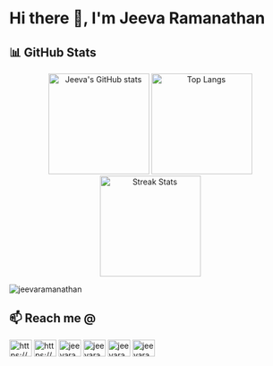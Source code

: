 # Hi there 👋, I'm Jeeva Ramanathan

## 📊 GitHub Stats
<p align="center">
  <img src="https://github-readme-stats.vercel.app/api?username=jeevaramanathan&show_icons=true&theme=radical" alt="Jeeva's GitHub stats" height="180" />
  <img src="https://github-readme-stats.vercel.app/api/top-langs/?username=jeevaramanathan&theme=tokyonight" alt="Top Langs" height="180" />
  <img src="https://github-readme-streak-stats.herokuapp.com/?user=jeevaramanathan&theme=tokyonight" alt="Streak Stats" height="180" />
</p>

<p align="left"> <img src="https://komarev.com/ghpvc/?username=jeevaramanathan&label=Profile%20views&color=0e75b6&style=flat" alt="jeevaramanathan" /> </p>

## 📫 Reach me @
<a href="https://dev.to/jeevaramanathan" target="blank"><img align="center" src="https://raw.githubusercontent.com/rahuldkjain/github-profile-readme-generator/master/src/images/icons/Social/devto.svg" alt="https://dev.to/jeevaramanathan" height="30" width="40" /></a>
<a href="https://www.linkedin.com/in/jeevaramanathan/" target="blank"><img align="center" src="https://raw.githubusercontent.com/rahuldkjain/github-profile-readme-generator/master/src/images/icons/Social/linked-in-alt.svg" alt="https://www.linkedin.com/in/jeevaramanathan/" height="30" width="40" /></a>
<a href="https://instagram.com/_jeeva_ramanathan_" target="blank"><img align="center" src="https://raw.githubusercontent.com/rahuldkjain/github-profile-readme-generator/master/src/images/icons/Social/instagram.svg" alt="jeevaramanathan" height="30" width="40" /></a>
<a href="https://medium.com/@jeevaramanathan" target="blank"><img align="center" src="https://raw.githubusercontent.com/rahuldkjain/github-profile-readme-generator/master/src/images/icons/Social/medium.svg" alt="jeevaramanathan" height="30" width="40" /></a>
<a href="mailto:jeevaram2000@gmail.com" target="blank"><img align="center" src="https://www.svgrepo.com/show/303161/gmail-icon-logo.svg" alt="jeevaram2000@gmail.com" height="30" width="40" /></a>
<a href="https://twitter.com/jeevaramanathan" target="blank"><img align="center" src="https://raw.githubusercontent.com/rahuldkjain/github-profile-readme-generator/master/src/images/icons/Social/twitter.svg" alt="jeevaramanathan" height="30" width="40" /></a>
